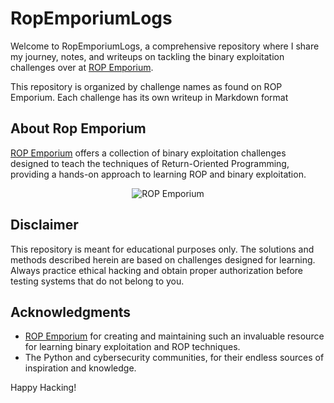 # RopEmporiumLogs

Welcome to RopEmporiumLogs, a comprehensive repository where I share my journey, notes, and writeups on tackling the binary exploitation challenges over at [ROP Emporium](https://ropemporium.com/). 

This repository is organized by challenge names as found on ROP Emporium. Each challenge has its own writeup in Markdown format


## About Rop Emporium
[ROP Emporium](https://ropemporium.com/) offers a collection of binary exploitation challenges designed to teach the techniques of Return-Oriented Programming, providing a hands-on approach to learning ROP and binary exploitation.


<p align="center">
  <img src="https://github.com/LeonardoSer/RopEmporiumLogs/assets/80627086/4975b5fc-d317-4f2d-9b91-8692af0eefbf" alt="ROP Emporium">
</p>

## Disclaimer

This repository is meant for educational purposes only. The solutions and methods described herein are based on challenges designed for learning. Always practice ethical hacking and obtain proper authorization before testing systems that do not belong to you.

## Acknowledgments

- [ROP Emporium](https://ropemporium.com/) for creating and maintaining such an invaluable resource for learning binary exploitation and ROP techniques.
- The Python and cybersecurity communities, for their endless sources of inspiration and knowledge.

Happy Hacking!

